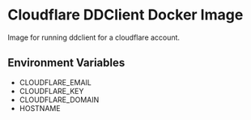 # Cloudflare DDClient Docker Image

Image for running ddclient for a cloudflare account.


## Environment Variables

- CLOUDFLARE_EMAIL
- CLOUDFLARE_KEY
- CLOUDFLARE_DOMAIN
- HOSTNAME